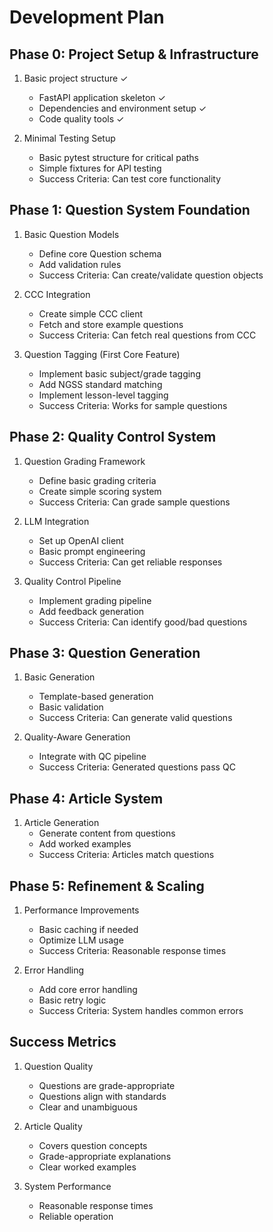# Development Plan

## Phase 0: Project Setup & Infrastructure
1. Basic project structure ✓
   - FastAPI application skeleton ✓
   - Dependencies and environment setup ✓
   - Code quality tools ✓

2. Minimal Testing Setup
   - Basic pytest structure for critical paths
   - Simple fixtures for API testing
   - Success Criteria: Can test core functionality

## Phase 1: Question System Foundation
1. Basic Question Models
   - Define core Question schema
   - Add validation rules
   - Success Criteria: Can create/validate question objects

2. CCC Integration
   - Create simple CCC client
   - Fetch and store example questions
   - Success Criteria: Can fetch real questions from CCC

3. Question Tagging (First Core Feature)
   - Implement basic subject/grade tagging
   - Add NGSS standard matching
   - Implement lesson-level tagging
   - Success Criteria: Works for sample questions

## Phase 2: Quality Control System
1. Question Grading Framework
   - Define basic grading criteria
   - Create simple scoring system
   - Success Criteria: Can grade sample questions

2. LLM Integration
   - Set up OpenAI client
   - Basic prompt engineering
   - Success Criteria: Can get reliable responses

3. Quality Control Pipeline
   - Implement grading pipeline
   - Add feedback generation
   - Success Criteria: Can identify good/bad questions

## Phase 3: Question Generation
1. Basic Generation
   - Template-based generation
   - Basic validation
   - Success Criteria: Can generate valid questions

2. Quality-Aware Generation
   - Integrate with QC pipeline
   - Success Criteria: Generated questions pass QC

## Phase 4: Article System
1. Article Generation
   - Generate content from questions
   - Add worked examples
   - Success Criteria: Articles match questions

## Phase 5: Refinement & Scaling
1. Performance Improvements
   - Basic caching if needed
   - Optimize LLM usage
   - Success Criteria: Reasonable response times

2. Error Handling
   - Add core error handling
   - Basic retry logic
   - Success Criteria: System handles common errors

## Success Metrics
1. Question Quality
   - Questions are grade-appropriate
   - Questions align with standards
   - Clear and unambiguous

2. Article Quality
   - Covers question concepts
   - Grade-appropriate explanations
   - Clear worked examples

3. System Performance
   - Reasonable response times
   - Reliable operation 